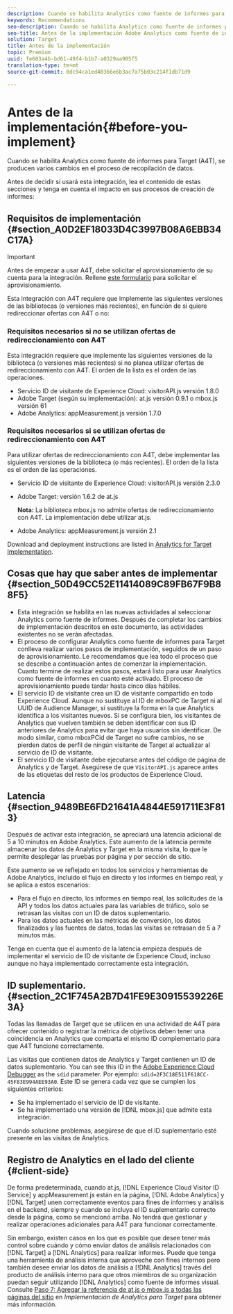 ```yaml
---
description: Cuando se habilita Analytics como fuente de informes para Target (A4T), se producen varios cambios en el proceso de recopilación de datos.
keywords: Recommendations
seo-description: Cuando se habilita Analytics como fuente de informes para Target (A4T), se producen varios cambios en el proceso de recopilación de datos.
seo-title: Antes de la implementación Adobe Analytics como fuente de informes para Adobe Target (A4T)
solution: Target
title: Antes de la implementación
topic: Premium
uuid: fe603a4b-bd61-49f4-b1b7-a0329aa905f5
translation-type: tm+mt
source-git-commit: 8dc94ca1ed48366e6b3ac7a75b03c214f1db71d9

---
```



# Antes de la implementación{#before-you-implement}

Cuando se habilita Analytics como fuente de informes para Target (A4T), se producen varios cambios en el proceso de recopilación de datos.

Antes de decidir si usará esta integración, lea el contenido de estas secciones y tenga en cuenta el impacto en sus procesos de creación de informes:

## Requisitos de implementación {#section_A0D2EF18033D4C3997B08A6EBB34C17A}

>[!IMPORTANT]
>
>Antes de empezar a usar A4T, debe solicitar el aprovisionamiento de su cuenta para la integración. Rellene [este formulario](https://www.adobe.com/go/audiences) para solicitar el aprovisionamiento.

Esta integración con A4T requiere que implemente las siguientes versiones de las bibliotecas (o versiones más recientes), en función de si quiere redireccionar ofertas con A4T o no:

### Requisitos necesarios si *no* se utilizan ofertas de redireccionamiento con A4T

Esta integración requiere que implemente las siguientes versiones de la biblioteca (o versiones más recientes) si no planea utilizar ofertas de redireccionamiento con A4T. El orden de la lista es el orden de las operaciones.

* Servicio ID de visitante de Experience Cloud: visitorAPI.js versión 1.8.0
* Adobe Target (según su implementación): at.js versión 0.9.1 o mbox.js versión 61
* Adobe Analytics: appMeasurement.js versión 1.7.0

### Requisitos necesarios si se utilizan ofertas de redireccionamiento con A4T

Para utilizar ofertas de redireccionamiento con A4T, debe implementar las siguientes versiones de la biblioteca (o más recientes). El orden de la lista es el orden de las operaciones.

* Servicio ID de visitante de Experience Cloud: visitorAPI.js versión 2.3.0
* Adobe Target: versión 1.6.2 de at.js

   **Nota:** La biblioteca mbox.js no admite ofertas de redireccionamiento con A4T. La implementación debe utilizar at.js.

* Adobe Analytics: appMeasurement.js versión 2.1

Download and deployment instructions are listed in [Analytics for Target Implementation](/help/c-integrating-target-with-mac/a4t/a4timplementation.md).

## Cosas que hay que saber antes de implementar {#section_50D49CC52E11414089C89FB67F9B88F5}

* Esta integración se habilita en las nuevas actividades al seleccionar Analytics como fuente de informes. Después de completar los cambios de implementación descritos en este documento, las actividades existentes no se verán afectadas.
* El proceso de configurar Analytics como fuente de informes para Target conlleva realizar varios pasos de implementación, seguidos de un paso de aprovisionamiento. Le recomendamos que lea todo el proceso que se describe a continuación antes de comenzar la implementación. Cuanto termine de realizar estos pasos, estará listo para usar Analytics como fuente de informes en cuanto esté activado. El proceso de aprovisionamiento puede tardar hasta cinco días hábiles.
* El servicio ID de visitante crea un ID de visitante compartido en todo Experience Cloud. Aunque no sustituye al ID de mboxPC de Target ni al UUID de Audience Manager, sí sustituye la forma en la que Analytics identifica a los visitantes nuevos. Si se configura bien, los visitantes de Analytics que vuelven también se deben identificar con sus ID anteriores de Analytics para evitar que haya usuarios sin identificar. De modo similar, como mboxPCid de Target no sufre cambios, no se pierden datos de perfil de ningún visitante de Target al actualizar al servicio de ID de visitante.
* El servicio ID de visitante debe ejecutarse antes del código de página de Analytics y de Target. Asegúrese de que `VisitorAPI.js` aparece antes de las etiquetas del resto de los productos de Experience Cloud.

## Latencia {#section_9489BE6FD21641A4844E591711E3F813}

Después de activar esta integración, se apreciará una latencia adicional de 5 a 10 minutos en Adobe Analytics. Este aumento de la latencia permite almacenar los datos de Analytics y Target en la misma visita, lo que le permite desplegar las pruebas por página y por sección de sitio.

Este aumento se ve reflejado en todos los servicios y herramientas de Adobe Analytics, incluido el flujo en directo y los informes en tiempo real, y se aplica a estos escenarios:

* Para el flujo en directo, los informes en tiempo real, las solicitudes de la API y todos los datos actuales para las variables de tráfico, solo se retrasan las visitas con un ID de datos suplementario.
* Para los datos actuales en las métricas de conversión, los datos finalizados y las fuentes de datos, todas las visitas se retrasan de 5 a 7 minutos más.

Tenga en cuenta que el aumento de la latencia empieza después de implementar el servicio de ID de visitante de Experience Cloud, incluso aunque no haya implementado correctamente esta integración.

## ID suplementario. {#section_2C1F745A2B7D41FE9E30915539226E3A}

Todas las llamadas de Target que se utilicen en una actividad de A4T para ofrecer contenido o registrar la métrica de objetivos deben tener una coincidencia en Analytics que comparta el mismo ID complementario para que A4T funcione correctamente.

Las visitas que contienen datos de Analytics y Target contienen un ID de datos suplementario. You can see this ID in the [Adobe Experience Cloud Debugger](https://docs.adobe.com/content/help/en/debugger/using/experience-cloud-debugger.html) as the `sdid` parameter. Por ejemplo: `sdid=2F3C18E511F618CC-45F83E994AEE93A0`. Este ID se genera cada vez que se cumplen los siguientes criterios:

* Se ha implementado el servicio de ID de visitante.
* Se ha implementado una versión de [!DNL mbox.js] que admite esta integración.

Cuando solucione problemas, asegúrese de que el ID suplementario esté presente en las visitas de Analytics.

## Registro de Analytics en el lado del cliente {#client-side}

De forma predeterminada, cuando at.js, [!DNL Experience Cloud Visitor ID Service] y appMeasurement.js están en la página, [!DNL Adobe Analytics] y [!DNL Target] unen correctamente eventos para fines de informes y análisis en el backend, siempre y cuando se incluya el ID suplementario correcto desde la página, como se mencionó arriba. No tendrá que gestionar y realizar operaciones adicionales para A4T para funcionar correctamente.

Sin embargo, existen casos en los que es posible que desee tener más control sobre cuándo y cómo enviar datos de análisis relacionados con [!DNL Target] a [!DNL Analytics] para realizar informes. Puede que tenga una herramienta de análisis interna que aproveche con fines internos pero también desee enviar los datos de análisis a [!DNL Analytics] través del producto de análisis interno para que otros miembros de su organización puedan seguir utilizando [!DNL Analytics] como fuente de informes visual. Consulte [Paso 7: Agregar la referencia de at.js o mbox.js a todas las páginas del sitio](/help/c-integrating-target-with-mac/a4t/a4timplementation.md#step7) en *Implementación de Analytics para Target* para obtener más información.
